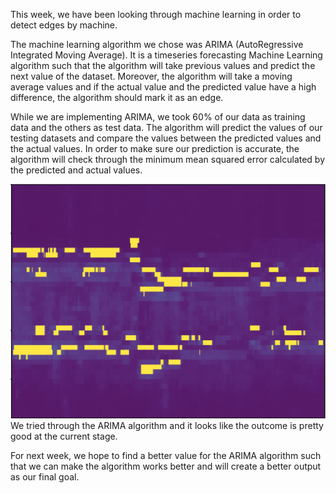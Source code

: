 This week, we have been looking through machine learning in order to detect edges by machine.

The machine learning algorithm we chose was ARIMA (AutoRegressive Integrated Moving Average). It is a timeseries forecasting Machine Learning algorithm such that the algorithm will take previous values and predict the next value of the dataset. Moreover, the algorithm will take a moving average values and if the actual value and the predicted value have a high difference, the algorithm should mark it as an edge.

While we are implementing ARIMA, we took 60% of our data as training data and the others as test data. The algorithm will predict the values of our testing datasets and compare the values between the predicted values and the actual values. In order to make sure our prediction is accurate, the algorithm will check through the minimum mean squared error calculated by the predicted and actual values.


![arimatest img](images/arima.png)
We tried through the ARIMA algorithm and it looks like the outcome is pretty good at the current stage.

For next week, we hope to find a better value for the ARIMA algorithm such that we can make the algorithm works better and will create a better output as our final goal.
